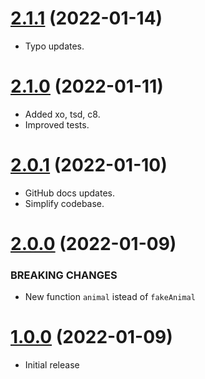 <a name="2.1.1"></a>
# [2.1.1](https://github.com/faker-javascript/animal) (2022-01-14)
* Typo updates.

<a name="2.1.0"></a>
# [2.1.0](https://github.com/faker-javascript/animal) (2022-01-11)
* Added xo, tsd, c8.
* Improved tests.

<a name="2.0.1"></a>
# [2.0.1](https://github.com/faker-javascript/animal) (2022-01-10)
* GitHub docs updates.
* Simplify codebase.

<a name="2.0.0"></a>
# [2.0.0](https://github.com/faker-javascript/animal) (2022-01-09)

### BREAKING CHANGES

* New function `animal` istead of `fakeAnimal`

<a name="1.0.0"></a>
# [1.0.0](https://github.com/faker-javascript/animal) (2022-01-09)
* Initial release
